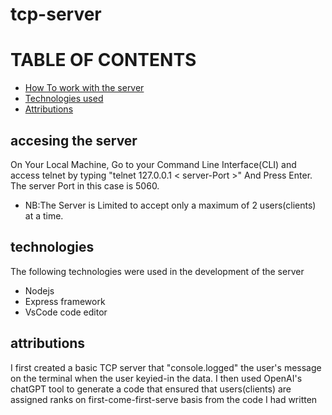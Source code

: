 # tcp-server

# TABLE OF CONTENTS
- [How To work with the server](#accesing-the-server)
- [Technologies used](#technologies)
- [Attributions](#attributions)

## accesing the server
On Your Local Machine, Go to your Command Line Interface(CLI) and access telnet by typing "telnet 127.0.0.1 < server-Port >" And Press Enter.
The server Port in this case is 5060.
- NB:The Server is Limited to accept only a maximum of 2 users(clients) at a time.

## technologies
The following technologies were used in the development of the server
- Nodejs
- Express framework
- VsCode code editor

## attributions
I first created a basic TCP server that "console.logged" the user's message on the terminal when the user keyied-in the data. I then used OpenAI's chatGPT tool to generate a code
that ensured that users(clients) are assigned ranks on first-come-first-serve basis from the code I had written
